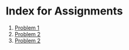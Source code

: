 # Index for Assignments 

1. [Problem 1](problem1.md)
2. [Problem 2](problem2.md)
3. [Problem 2](problem2.md)